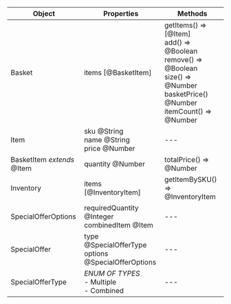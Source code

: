Object | Properties | Methods
--- | --- | ---
Basket | items [@BasketItem] | getItems() => [@Item] <br> add() => @Boolean <br> remove() => @Boolean <br> size() => @Number <br> basketPrice() @Number<br> itemCount() => @Number 
Item | sku @String <br> name @String <br> price @Number | ---
BasketItem *extends* @Item | quantity @Number | totalPrice() => @Number
Inventory | items [@InventoryItem] | getItemBySKU() => @InventoryItem
SpecialOfferOptions | requiredQuantity @Integer <br> combinedItem @Item | ---
SpecialOffer | type @SpecialOfferType <br> options @SpecialOfferOptions | ---
SpecialOfferType | *ENUM OF TYPES* <br> - Multiple <br> - Combined | ---